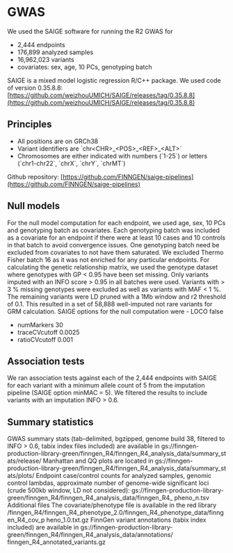 # GWAS

We used the SAIGE software for running the R2 GWAS for

* 2,444 endpoints
* 176,899 analyzed samples
* 16,962,023 variants
* covariates: sex, age, 10 PCs, genotyping batch

SAIGE is a mixed model logistic regression R/C++ package. We used code of version 0.35.8.8: [https://github.com/weizhouUMICH/SAIGE/releases/tag/0.35.8.8](https://github.com/weizhouUMICH/SAIGE/releases/tag/0.35.8.8)

## Principles

* All positions are on GRCh38
* Variant identifiers are \`chr&lt;CHR&gt;\_&lt;POS&gt;\_&lt;REF&gt;\_&lt;ALT&gt;\`
* Chromosomes are either indicated with numbers \(\`1-25\`\) or letters \(\`chr1-chr22\`, \`chrX\`, \`chrY\`, \`chrMT\`\)

Github repository: [https://github.com/FINNGEN/saige-pipelines](https://github.com/FINNGEN/saige-pipelines)

## Null models

For the null model computation for each endpoint, we used age, sex, 10 PCs and genotyping batch as covariates. Each genotyping batch was included as a covariate for an endpoint if there were at least 10 cases and 10 controls in that batch to avoid convergence issues. One genotyping batch need be excluded from covariates to not have them saturated. We excluded Thermo Fisher batch 16 as it was not enriched for any particular endpoints. For calculating the genetic relationship matrix, we used the genotype dataset where genotypes with GP &lt; 0.95 have been set missing. Only variants imputed with an INFO score &gt; 0.95 in all batches were used. Variants with &gt; 3 % missing genotypes were excluded as well as variants with MAF &lt; 1 %. The remaining variants were LD pruned with a 1Mb window and r2 threshold of 0.1. This resulted in a set of 58,888 well-imputed not rare variants for GRM calculation. SAIGE options for the null computation were - LOCO false

* numMarkers 30
* traceCVcutoff 0.0025
* ratioCVcutoff 0.001

## Association tests

We ran association tests against each of the 2,444 endpoints with SAIGE for each variant with a minimum allele count of 5 from the imputation pipeline \(SAIGE option minMAC = 5\). We filtered the results to include variants with an imputation INFO &gt; 0.6.

## Summary statistics

GWAS summary stats \(tab-delimited, bgzipped, genome build 38, filtered to INFO &gt; 0.6, tabix index files included\) are available in gs://finngen-production-library-green/finngen_R4/finngen\_R4\_analysis\_data/summary\_st ats/release/ Manhattan and QQ plots are located in gs://finngen-production-library-green/finngen\_R4/finngen\_R4\_analysis\_data/summary\_st ats/plots/ Endpoint case/control counts for analyzed samples, genomic control lambdas, approximate number of genome-wide significant loci \(crude 500kb window, LD not considered\): gs://finngen-production-library-green/finngen\_R4/finngen\_R4\_analysis\_data/finngen\_R4_ pheno\_n.tsv Additional files The covariate/phenotype file is available in the red library /finngen\_R4/finngen\_R4\_phenotype\_2.0/finngen\_R4\_phenotype\_data/finngen\_R4\_cov\_p heno\_1.0.txt.gz FinnGen variant annotations \(tabix index included\) are available in gs://finngen-production-library-green/finngen\_R4/finngen\_R4\_analysis\_data/annotations/ finngen\_R4\_annotated\_variants.gz

